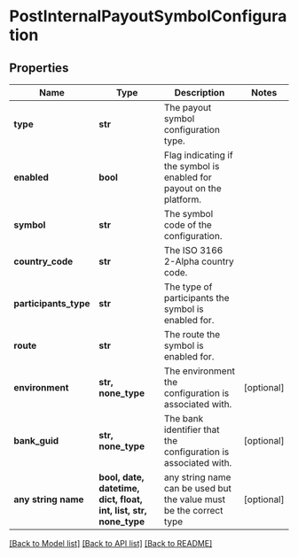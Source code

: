 # PostInternalPayoutSymbolConfiguration


## Properties
Name | Type | Description | Notes
------------ | ------------- | ------------- | -------------
**type** | **str** | The payout symbol configuration type. | 
**enabled** | **bool** | Flag indicating if the symbol is enabled for payout on the platform. | 
**symbol** | **str** | The symbol code of the configuration. | 
**country_code** | **str** | The ISO 3166 2-Alpha country code. | 
**participants_type** | **str** | The type of participants the symbol is enabled for. | 
**route** | **str** | The route the symbol is enabled for. | 
**environment** | **str, none_type** | The environment the configuration is associated with. | [optional] 
**bank_guid** | **str, none_type** | The bank identifier that the configuration is associated with. | [optional] 
**any string name** | **bool, date, datetime, dict, float, int, list, str, none_type** | any string name can be used but the value must be the correct type | [optional]

[[Back to Model list]](../README.md#documentation-for-models) [[Back to API list]](../README.md#documentation-for-api-endpoints) [[Back to README]](../README.md)


